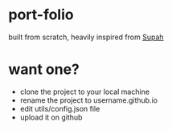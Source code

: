 # port-folio
 built from scratch, heavily inspired from [Supah](http://www.supah.it/)
# want one?
 - clone the project to your local machine
 - rename the project to username.github.io
 - edit utils/config.json file
 - upload it on github
